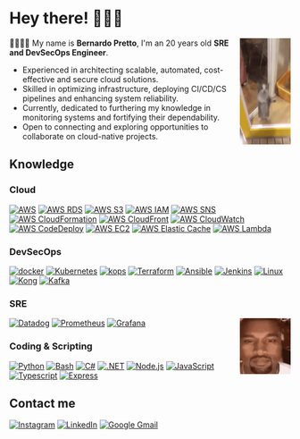 # Hey there! :wave::mage_man:	

<img align="right" width="18%" height="190" src="https://github.com/bpretto/bpretto/blob/main/happycat.gif">

:man_technologist:🇧🇷 My name is **Bernardo Pretto**, I'm an 20 years old **SRE and DevSecOps Engineer**.

- Experienced in architecting scalable, automated, cost-effective and secure cloud solutions.
- Skilled in optimizing infrastructure, deploying CI/CD/CS pipelines and enhancing system reliability.
- Currently, dedicated to furthering my knowledge in monitoring systems and fortifying their dependability.
- Open to connecting and exploring opportunities to collaborate on cloud-native projects.

## Knowledge

### Cloud
<a href="https://aws.amazon.com/" title="AWS"><img src="https://github.com/get-icon/geticon/raw/master/icons/aws.svg" alt="AWS" width="48px" height="48px"></a>
<a href="https://aws.amazon.com/rds/" title="AWS RDS"><img src="https://github.com/get-icon/geticon/raw/master/icons/aws-rds.svg" alt="AWS RDS" width="48px" height="48px"></a>
<a href="https://aws.amazon.com/s3/" title="AWS S3"><img src="https://github.com/get-icon/geticon/raw/master/icons/aws-s3.svg" alt="AWS S3" width="48px" height="48px"></a>
<a href="https://aws.amazon.com/iam/" title="AWS IAM"><img src="https://github.com/get-icon/geticon/raw/master/icons/aws-iam.svg" alt="AWS IAM" width="48px" height="48px"></a>
<a href="https://aws.amazon.com/sns/" title="AWS SNS"><img src="https://github.com/get-icon/geticon/raw/master/icons/aws-sns.svg" alt="AWS SNS" width="48px" height="48px"></a>
<a href="https://aws.amazon.com/cloudformation/" title="AWS CloudFormation"><img src="https://github.com/get-icon/geticon/raw/master/icons/aws-cloudformation.svg" alt="AWS CloudFormation" width="48px" height="48px"></a>
<a href="https://aws.amazon.com/cloudfront/" title="AWS CloudFront"><img src="https://github.com/get-icon/geticon/raw/master/icons/aws-cloudfront.svg" alt="AWS CloudFront" width="48px" height="48px"></a>
<a href="https://aws.amazon.com/cloudwatch/" title="AWS CloudWatch"><img src="https://github.com/get-icon/geticon/raw/master/icons/aws-cloudwatch.svg" alt="AWS CloudWatch" width="48px" height="48px"></a>
<a href="https://aws.amazon.com/codedeploy/" title="AWS CodeDeploy"><img src="https://github.com/get-icon/geticon/raw/master/icons/aws-codedeploy.svg" alt="AWS CodeDeploy" width="48px" height="48px"></a>
<a href="https://aws.amazon.com/ec2/" title="AWS EC2"><img src="https://github.com/get-icon/geticon/raw/master/icons/aws-ec2.svg" alt="AWS EC2" width="48px" height="48px"></a>
<a href="https://aws.amazon.com/elasticache/" title="AWS Elastic Cache"><img src="https://github.com/get-icon/geticon/raw/master/icons/aws-elastic-cache.svg" alt="AWS Elastic Cache" width="48px" height="48px"></a>
<a href="https://aws.amazon.com/lambda/" title="AWS Lambda"><img src="https://github.com/get-icon/geticon/raw/master/icons/aws-lambda.svg" alt="AWS Lambda" width="48px" height="48px"></a>

### DevSecOps
<a href="https://www.docker.com/" title="docker"><img src="https://github.com/get-icon/geticon/raw/master/icons/docker-icon.svg" alt="docker" width="48px" height="48px"></a>
<a href="https://kubernetes.io/" title="Kubernetes"><img src="https://github.com/get-icon/geticon/raw/master/icons/kubernetes.svg" alt="Kubernetes" width="48px" height="48px"></a>
<a href="https://github.com/kubernetes/kops" title="kops"><img src="https://github.com/get-icon/geticon/raw/master/icons/kops.svg" alt="kops" width="48px" height="48px"></a>
<a href="https://www.terraform.io/" title="Terraform"><img src="https://github.com/get-icon/geticon/raw/master/icons/terraform.svg" alt="Terraform" width="48px" height="48px"></a>
<a href="https://www.ansible.com/" title="Ansible"><img src="https://github.com/get-icon/geticon/raw/master/icons/ansible.svg" alt="Ansible" width="48px" height="48px"></a>
<a href="https://jenkins-ci.org/" title="Jenkins"><img src="https://github.com/get-icon/geticon/raw/master/icons/jenkins.svg" alt="Jenkins" width="48px" height="48px"></a>
<a href="https://www.linuxfoundation.org/" title="Linux"><img src="https://github.com/get-icon/geticon/raw/master/icons/linux-tux.svg" alt="Linux" width="48px" height="48px"></a>
<a href="https://netflix.github.io/falcor/" title="Kong"><img src="https://github.com/get-icon/geticon/raw/master/icons/kong.svg" alt="Kong" width="48px" height="48px"></a>
<a href="https://kafka.apache.org/" title="Kafka"><img src="https://github.com/get-icon/geticon/raw/master/icons/kafka-icon.svg" alt="Kafka" width="48px" height="48px"></a>

### SRE
<img align="right" width="18%" height="100" src="https://github.com/bpretto/bpretto/blob/main/kanyewest.gif">
<a href="https://www.datadoghq.com/" title="Datadog"><img src="https://github.com/get-icon/geticon/raw/master/icons/datadog.svg" alt="Datadog" width="48px" height="48px"></a>
<a href="https://prometheus.io/" title="Prometheus"><img src="https://github.com/get-icon/geticon/raw/master/icons/prometheus.svg" alt="Prometheus" width="48px" height="48px"></a>
<a href="https://grafana.com/" title="Grafana"><img src="https://github.com/get-icon/geticon/raw/master/icons/grafana.svg" alt="Grafana" width="48px" height="48px"></a>

### Coding & Scripting
<a href="https://www.python.org/" title="Python"><img src="https://github.com/get-icon/geticon/raw/master/icons/python.svg" alt="Python" width="48px" height="48px"></a>
<a href="https://www.gnu.org/software/bash/" title="Bash"><img src="https://github.com/get-icon/geticon/raw/master/icons/bash.svg" alt="Bash" width="48px" height="48px"></a>
<a href="https://csharp.net/" title="C#"><img src="https://github.com/get-icon/geticon/raw/master/icons/c-sharp.svg" alt="C#" width="48px" height="48px"></a>
<a href="https://www.microsoft.com/net" title=".NET"><img src="https://github.com/get-icon/geticon/raw/master/icons/dotnet.svg" alt=".NET" width="48px" height="48px"></a>
<a href="https://nodejs.org/" title="Node.js"><img src="https://github.com/get-icon/geticon/raw/master/icons/nodejs-icon.svg" alt="Node.js" width="48px" height="48px"></a>
<a href="https://developer.mozilla.org/en-US/docs/Web/JavaScript" title="JavaScript"><img src="https://github.com/get-icon/geticon/raw/master/icons/javascript.svg" alt="JavaScript" width="48px" height="48px"></a>
<a href="https://www.typescriptlang.org/" title="Typescript"><img src="https://github.com/get-icon/geticon/raw/master/icons/typescript-icon.svg" alt="Typescript" width="48px" height="48px"></a>
<a href="https://expressjs.com/" title="Express"><img src="https://github.com/get-icon/geticon/raw/master/icons/express.svg" alt="Express" width="48px" height="48px"></a>

## Contact me
<a href="https://instagram.com/bdgpretto" title="Instagram"><img src="https://github.com/get-icon/geticon/raw/master/icons/instagram-icon.svg" alt="Instagram" width="48px" height="48px"></a>
<a href="https://www.linkedin.com/in/bernardo-pretto" title="LinkedIn"><img src="https://github.com/get-icon/geticon/raw/master/icons/linkedin-icon.svg" alt="LinkedIn" width="48px" height="48px"></a>
<a href="mailto:bernardo@pretto.dev" title="Google Gmail"><img src="https://github.com/get-icon/geticon/raw/master/icons/google-gmail.svg" alt="Google Gmail" width="48px" height="48px"></a>
